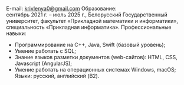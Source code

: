 E-mail: krivlenya0@gmail.com
Образование: 	
сентябрь 2021 г. – июль 2025 г., Белорусский Государственный университет, факультет «Прикладной математики и информатики», специальность «Прикладная информатика».
Профессиональные навыки:
- Программирование на C++, Java, Swift (базовый уровень);
- Умение работать с SQL;
- Знание языков разметки документов (web-сайтов): HTML, CSS, Javascript (AngularJS);
- Умение работать на операционных системах Windows, macOS;
Языки: русский, английский (B2). 
